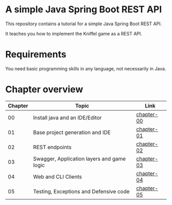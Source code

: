 # A simple Java Spring Boot REST API

This repository contains a tutorial for a simple Java Spring Boot REST API.

It teaches you how to implement the Kniffel game as a REST API.

# Requirements

You need basic programming skills in any language, not necessarily in Java.

# Chapter overview

| Chapter  | Topic  | Link  |
|---|---|---|
| 00  | Install java and an IDE/Editor  | [chapter-00](./chapter-00)  |
| 01  | Base project generation and IDE  | [chapter-01](./chapter-01)  |
| 02  | REST endpoints | [chapter-02](chapter-02)  |
| 03  | Swagger, Application layers and game logic  |  [chapter-03](chapter-03)  |
| 04  | Web and CLI Clients | [chapter-04](chapter-04)  |
| 05  | Testing, Exceptions and Defensive code | [chapter-05](chapter-05)  |
